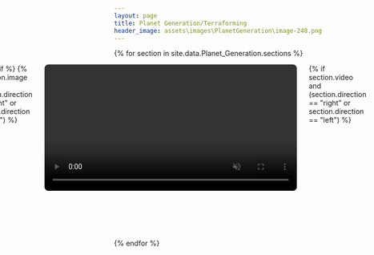 ```yaml
---
layout: page
title: Planet Generation/Terraforming
header_image: assets\images\PlanetGeneration\image-248.png
---
```


<style>
.responsive-flex {
  display: flex;
  align-items: flex-start;
  gap: 24px;
  margin-bottom: 40px;
}
.responsive-flex video {
  border-radius: 8px;
  flex-shrink: 0;
  max-width: 100%;
  height: auto;
}
@media (max-width: 900px) {
  .responsive-flex {
    flex-direction: column !important;
    gap: 16px;
  }
  .responsive-flex video {
    width: 100% !important;
    max-width: 100%;
  }
}
</style>

{% for section in site.data.Planet_Generation.sections %}
  <div class="responsive-flex"{% if section.direction == "right" %} style="flex-direction: row-reverse;"{% endif %}>
  {% if section.video and (section.direction == "right" or section.direction == "left") %}
    <video src="{{ section.video }}" width="600" loop autoplay muted>
      Your browser does not support the video tag.
    </video>
  {% endif %}
  {% if section.image and (section.direction == "right" or section.direction == "left") %}
    <img src="{{ section.image }}" alt="{{ section.title }}" width="{{section.image-width}}" style="border-radius: 8px; flex-shrink: 0; max-width: 100%; height: auto;">
  {% endif %}
    <div>
      <h3>{{ section.title }}</h3>
      {{ section.content | markdownify }}
        {% if section.video and section.direction == "below" %}
      <video src="{{ section.video }}" width="600" loop autoplay muted>
        Your browser does not support the video tag.
      </video>
  {% endif %}
    </div>
  </div>
{% endfor %}